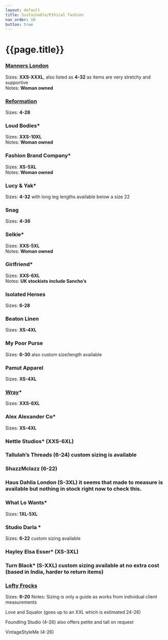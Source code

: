 ```yaml
---
layout: default
title: Sustainable/Ethical fashion
nav_order: 10
button: true
---
```


# {{page.title}}

### [Manners London](https://www.mannersldn.com/?gclid=Cj0KCQjw5-WRBhCKARIsAAId9Fmq_XNgODKPht4voQ1hMc20mLmxTaXb4qXYy7oQh00NYID0Z0byB_kaAny_EALw_wcB)<br/>
Sizes: **XXS-XXXL**, also listed as **4-32** as items are very stretchy and supportive<br/>
Notes: **Woman owned**

### [Reformation](https://www.thereformation.com/)<br/>
Sizes: **4-28**

### Loud Bodies* <br/>
Sizes: **XXS-10XL**<br/>
Notes: **Woman owned**

### Fashion Brand Company* <br/>
Sizes: **XS-5XL**<br/>
Notes: **Woman owned**

### Lucy & Yak* <br/>
Sizes: **4-32** with long leg lengths available below a size 22

### Snag<br/>
Sizes: **4-36**

### Selkie* <br/>
Sizes: **XXS-5XL**<br/>
Notes: **Woman owned**

### Girlfriend* <br/>
Sizes: **XXS-6XL**<br/>
Notes: **UK stockists include Sancho’s**

### Isolated Heroes<br/>
Sizes: **6-28**

### Beaton Linen<br/>
Sizes: **XS-4XL**

### My Poor Purse<br/>
Sizes: **6-30** also custom size/length available

### Pamut Apparel <br/>
Sizes: **XS-4XL**<br/>
 
### [Wray](https://wray.nyc/)* <br/>
Sizes: **XXS-6XL**

### Alex Alexander Co*
Sizes: **XS-4XL**

### Nettle Studios* (XXS-6XL)

### Tallulah’s Threads (6-24) custom sizing is available

### ShazzMclazz (6-22)

### Haus Dahlia London (S-3XL) it seems that made to measure is available but nothing in stock right now to check this.

### What Lo Wants* 
Sizes: **1XL-5XL**

### Studio Darla <span style="color:.text-red-300;">&#42;</span><br />
Sizes: **6-22** custom sizing available

### Hayley Elsa Esser* (XS-3XL)

### Turn Black* (S-XXL) custom sizing available at no extra cost (based in India, harder to return items)

### [Lofty Frocks](https://www.loftyfrocks.uk/)<br/>
Sizes: **6-20** 
Notes: Sizing is only a guide as works from individual client measurements

Love and Squalor (goes up to an XXL which is estimated 24-26)

Foundling Studio (4-26) also offers petite and tall on request

VintageStyleMe (4-26)